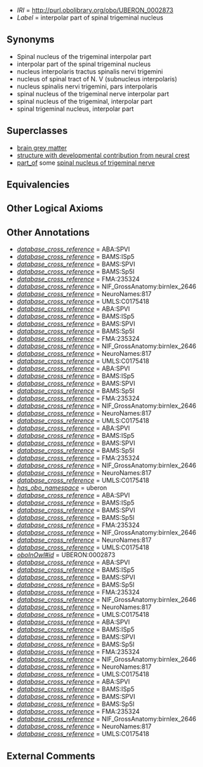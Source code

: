  * *IRI* = http://purl.obolibrary.org/obo/UBERON_0002873
 * *Label* = interpolar part of spinal trigeminal nucleus

## Synonyms

 * Spinal nucleus of the trigeminal interpolar part
 * interpolar part of the spinal trigeminal nucleus
 * nucleus interpolaris tractus spinalis nervi trigemini
 * nucleus of spinal tract of N. V (subnucleus interpolaris)
 * nucleus spinalis nervi trigemini, pars interpolaris
 * spinal nucleus of the trigeminal nerve interpolar part
 * spinal nucleus of the trigeminal, interpolar part
 * spinal trigeminal nucleus, interpolar part

## Superclasses

 * [brain grey matter](../../UBERON/28/UBERON_0003528.md)
 * [structure with developmental contribution from neural crest](../../UBERON/14/UBERON_0010314.md)
 * [part_of](../../BFO/50/BFO_0000050.md) some [spinal nucleus of trigeminal nerve](../../UBERON/17/UBERON_0001717.md)

## Equivalencies


## Other Logical Axioms


## Other Annotations

 * *[database_cross_reference](../../ef/oboInOwl#hasDbXref.md)* = ABA:SPVI
 * *[database_cross_reference](../../ef/oboInOwl#hasDbXref.md)* = BAMS:ISp5
 * *[database_cross_reference](../../ef/oboInOwl#hasDbXref.md)* = BAMS:SPVI
 * *[database_cross_reference](../../ef/oboInOwl#hasDbXref.md)* = BAMS:Sp5I
 * *[database_cross_reference](../../ef/oboInOwl#hasDbXref.md)* = FMA:235324
 * *[database_cross_reference](../../ef/oboInOwl#hasDbXref.md)* = NIF_GrossAnatomy:birnlex_2646
 * *[database_cross_reference](../../ef/oboInOwl#hasDbXref.md)* = NeuroNames:817
 * *[database_cross_reference](../../ef/oboInOwl#hasDbXref.md)* = UMLS:C0175418
 * *[database_cross_reference](../../ef/oboInOwl#hasDbXref.md)* = ABA:SPVI
 * *[database_cross_reference](../../ef/oboInOwl#hasDbXref.md)* = BAMS:ISp5
 * *[database_cross_reference](../../ef/oboInOwl#hasDbXref.md)* = BAMS:SPVI
 * *[database_cross_reference](../../ef/oboInOwl#hasDbXref.md)* = BAMS:Sp5I
 * *[database_cross_reference](../../ef/oboInOwl#hasDbXref.md)* = FMA:235324
 * *[database_cross_reference](../../ef/oboInOwl#hasDbXref.md)* = NIF_GrossAnatomy:birnlex_2646
 * *[database_cross_reference](../../ef/oboInOwl#hasDbXref.md)* = NeuroNames:817
 * *[database_cross_reference](../../ef/oboInOwl#hasDbXref.md)* = UMLS:C0175418
 * *[database_cross_reference](../../ef/oboInOwl#hasDbXref.md)* = ABA:SPVI
 * *[database_cross_reference](../../ef/oboInOwl#hasDbXref.md)* = BAMS:ISp5
 * *[database_cross_reference](../../ef/oboInOwl#hasDbXref.md)* = BAMS:SPVI
 * *[database_cross_reference](../../ef/oboInOwl#hasDbXref.md)* = BAMS:Sp5I
 * *[database_cross_reference](../../ef/oboInOwl#hasDbXref.md)* = FMA:235324
 * *[database_cross_reference](../../ef/oboInOwl#hasDbXref.md)* = NIF_GrossAnatomy:birnlex_2646
 * *[database_cross_reference](../../ef/oboInOwl#hasDbXref.md)* = NeuroNames:817
 * *[database_cross_reference](../../ef/oboInOwl#hasDbXref.md)* = UMLS:C0175418
 * *[database_cross_reference](../../ef/oboInOwl#hasDbXref.md)* = ABA:SPVI
 * *[database_cross_reference](../../ef/oboInOwl#hasDbXref.md)* = BAMS:ISp5
 * *[database_cross_reference](../../ef/oboInOwl#hasDbXref.md)* = BAMS:SPVI
 * *[database_cross_reference](../../ef/oboInOwl#hasDbXref.md)* = BAMS:Sp5I
 * *[database_cross_reference](../../ef/oboInOwl#hasDbXref.md)* = FMA:235324
 * *[database_cross_reference](../../ef/oboInOwl#hasDbXref.md)* = NIF_GrossAnatomy:birnlex_2646
 * *[database_cross_reference](../../ef/oboInOwl#hasDbXref.md)* = NeuroNames:817
 * *[database_cross_reference](../../ef/oboInOwl#hasDbXref.md)* = UMLS:C0175418
 * *[has_obo_namespace](../../ce/oboInOwl#hasOBONamespace.md)* = uberon
 * *[database_cross_reference](../../ef/oboInOwl#hasDbXref.md)* = ABA:SPVI
 * *[database_cross_reference](../../ef/oboInOwl#hasDbXref.md)* = BAMS:ISp5
 * *[database_cross_reference](../../ef/oboInOwl#hasDbXref.md)* = BAMS:SPVI
 * *[database_cross_reference](../../ef/oboInOwl#hasDbXref.md)* = BAMS:Sp5I
 * *[database_cross_reference](../../ef/oboInOwl#hasDbXref.md)* = FMA:235324
 * *[database_cross_reference](../../ef/oboInOwl#hasDbXref.md)* = NIF_GrossAnatomy:birnlex_2646
 * *[database_cross_reference](../../ef/oboInOwl#hasDbXref.md)* = NeuroNames:817
 * *[database_cross_reference](../../ef/oboInOwl#hasDbXref.md)* = UMLS:C0175418
 * *[oboInOwl#id](../../id/oboInOwl#id.md)* = UBERON:0002873
 * *[database_cross_reference](../../ef/oboInOwl#hasDbXref.md)* = ABA:SPVI
 * *[database_cross_reference](../../ef/oboInOwl#hasDbXref.md)* = BAMS:ISp5
 * *[database_cross_reference](../../ef/oboInOwl#hasDbXref.md)* = BAMS:SPVI
 * *[database_cross_reference](../../ef/oboInOwl#hasDbXref.md)* = BAMS:Sp5I
 * *[database_cross_reference](../../ef/oboInOwl#hasDbXref.md)* = FMA:235324
 * *[database_cross_reference](../../ef/oboInOwl#hasDbXref.md)* = NIF_GrossAnatomy:birnlex_2646
 * *[database_cross_reference](../../ef/oboInOwl#hasDbXref.md)* = NeuroNames:817
 * *[database_cross_reference](../../ef/oboInOwl#hasDbXref.md)* = UMLS:C0175418
 * *[database_cross_reference](../../ef/oboInOwl#hasDbXref.md)* = ABA:SPVI
 * *[database_cross_reference](../../ef/oboInOwl#hasDbXref.md)* = BAMS:ISp5
 * *[database_cross_reference](../../ef/oboInOwl#hasDbXref.md)* = BAMS:SPVI
 * *[database_cross_reference](../../ef/oboInOwl#hasDbXref.md)* = BAMS:Sp5I
 * *[database_cross_reference](../../ef/oboInOwl#hasDbXref.md)* = FMA:235324
 * *[database_cross_reference](../../ef/oboInOwl#hasDbXref.md)* = NIF_GrossAnatomy:birnlex_2646
 * *[database_cross_reference](../../ef/oboInOwl#hasDbXref.md)* = NeuroNames:817
 * *[database_cross_reference](../../ef/oboInOwl#hasDbXref.md)* = UMLS:C0175418
 * *[database_cross_reference](../../ef/oboInOwl#hasDbXref.md)* = ABA:SPVI
 * *[database_cross_reference](../../ef/oboInOwl#hasDbXref.md)* = BAMS:ISp5
 * *[database_cross_reference](../../ef/oboInOwl#hasDbXref.md)* = BAMS:SPVI
 * *[database_cross_reference](../../ef/oboInOwl#hasDbXref.md)* = BAMS:Sp5I
 * *[database_cross_reference](../../ef/oboInOwl#hasDbXref.md)* = FMA:235324
 * *[database_cross_reference](../../ef/oboInOwl#hasDbXref.md)* = NIF_GrossAnatomy:birnlex_2646
 * *[database_cross_reference](../../ef/oboInOwl#hasDbXref.md)* = NeuroNames:817
 * *[database_cross_reference](../../ef/oboInOwl#hasDbXref.md)* = UMLS:C0175418

## External Comments

